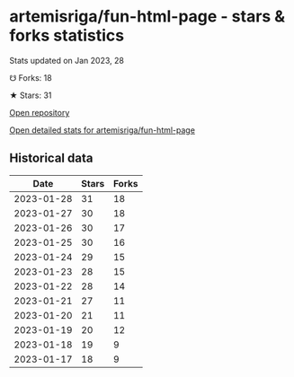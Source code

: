 # artemisriga/fun-html-page - stars & forks statistics

Stats updated on Jan 2023, 28

☋ Forks: 18

★ Stars: 31

[Open repository](https://github.com/artemisriga/fun-html-page)

[Open detailed stats for artemisriga/fun-html-page](https://reviewgithub.com/rep/artemisriga/fun-html-page)

## Historical data
| Date | Stars | Forks |
|------|-------|-------|
| 2023-01-28 | 31 | 18 | 
| 2023-01-27 | 30 | 18 | 
| 2023-01-26 | 30 | 17 | 
| 2023-01-25 | 30 | 16 | 
| 2023-01-24 | 29 | 15 | 
| 2023-01-23 | 28 | 15 | 
| 2023-01-22 | 28 | 14 | 
| 2023-01-21 | 27 | 11 | 
| 2023-01-20 | 21 | 11 | 
| 2023-01-19 | 20 | 12 | 
| 2023-01-18 | 19 | 9 | 
| 2023-01-17 | 18 | 9 | 

